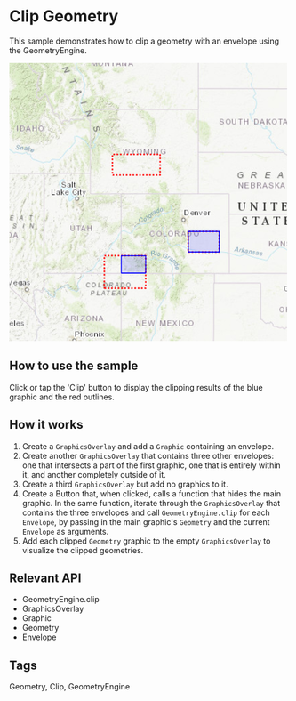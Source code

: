# Clip Geometry

This sample demonstrates how to clip a geometry with an envelope using the GeometryEngine.

![](screenshot.png)

## How to use the sample
Click or tap the 'Clip' button to display the clipping results of the blue graphic and the red outlines.

## How it works
1. Create a `GraphicsOverlay` and add a `Graphic` containing an envelope.
2. Create another `GraphicsOverlay` that contains three other envelopes: one that intersects a part of the first graphic, one that is entirely within it, and another completely outside of it.
3. Create a third `GraphicsOverlay` but add no graphics to it.
4. Create a Button that, when clicked, calls a function that hides the main graphic. In the same function, iterate through the `GraphicsOverlay` that contains the three envelopes and call `GeometryEngine.clip` for each `Envelope`, by passing in the main graphic's `Geometry` and the current `Envelope` as arguments.
5. Add each clipped `Geometry` graphic to the empty `GraphicsOverlay` to visualize the clipped geometries.

## Relevant API
- GeometryEngine.clip
- GraphicsOverlay
- Graphic
- Geometry
- Envelope

## Tags
Geometry, Clip, GeometryEngine

